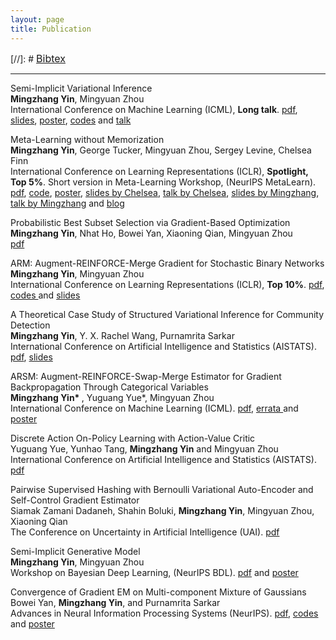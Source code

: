 ```yaml
---
layout: page
title: Publication 
---
```

[//]: #  <span style="font-size:16px"> <a href="https://mingzhang-yin.github.io/assets/pdfs/reference.bib">Bibtex</a> </span> 

___ 

<!--
### Publication 
-->  
Semi-Implicit Variational Inference
<br> <span style="font-size:14px"> **Mingzhang Yin**, Mingyuan Zhou  <br>
International Conference on Machine Learning (ICML), **Long talk**.  [pdf](http://proceedings.mlr.press/v80/yin18b/yin18b.pdf), <a href="https://github.com/mingzhang-yin/mingzhang-yin.github.io/blob/master/assets/pdfs/SIVI_ICML.pdf" target="_blank">slides</a>, <a href="https://mingzhang-yin.github.io/assets/pdfs/SIVI_poster.pdf" target="_blank">poster</a>, <a href="https://github.com/mingzhang-yin/SIVI" target="_blank">codes</a> and <a href="https://vimeo.com/294655456" target="_blank"> talk </a> 
 </span>
 
Meta-Learning without Memorization
 <br> <span style="font-size:14px"> **Mingzhang Yin**, George Tucker, Mingyuan Zhou, Sergey Levine, Chelsea Finn  <br>
International Conference on Learning Representations (ICLR), **Spotlight, Top 5%**. Short version in Meta-Learning Workshop, (NeurIPS MetaLearn). [pdf](https://arxiv.org/pdf/1912.03820.pdf), [code](https://github.com/mingzhang-yin/Meta-learning-without-memorization), <a href="https://mingzhang-yin.github.io/assets/pdfs/memo_poster.pdf" target="_blank">poster</a>, <a href="http://ai.stanford.edu/~cbfinn/_files/neurips19_memorization.pdf" target="_blank">slides by Chelsea</a>, <a href="https://slideslive.com/38921876/bayesian-deep-learning-3" target="_blank">talk by Chelsea</a>, <a href="https://mingzhang-yin.github.io/assets/pdfs/iclr2020_slides.pdf" target="_blank">slides by Mingzhang</a>, <a href="https://youtu.be/emUvd3WqHMs" target="_blank">talk by Mingzhang</a> and <a href="https://mingzhang-yin.github.io/2020/04/10/Meta-learning-without-Memorization.html" target="_blank">blog</a> 


Probabilistic Best Subset Selection via Gradient-Based Optimization
<br> <span style="font-size:14px">  **Mingzhang Yin**, Nhat Ho, Bowei Yan, Xiaoning Qian, Mingyuan Zhou  <br>
[pdf](https://arxiv.org/pdf/2006.06448.pdf)
 
ARM: Augment-REINFORCE-Merge Gradient for Stochastic Binary Networks 
<br> <span style="font-size:14px"> **Mingzhang Yin**, Mingyuan Zhou  <br>
International Conference on Learning Representations (ICLR), **Top 10%**.  [pdf](https://openreview.net/pdf?id=S1lg0jAcYm), <a href="https://github.com/mingzhang-yin/ARM-gradient" target="_blank">codes </a> and <a href="https://mingzhang-yin.github.io/assets/pdfs/ARM_slides_binary.pdf" target="_blank">slides </a>
 </span>
 
A Theoretical Case Study of Structured Variational Inference for Community Detection
<br> <span style="font-size:14px">  **Mingzhang Yin**, Y. X. Rachel Wang, Purnamrita Sarkar  <br>
International Conference on Artificial Intelligence and Statistics (AISTATS). [pdf](https://arxiv.org/abs/1907.12203), <a href="https://mingzhang-yin.github.io/assets/pdfs/vips_slides.pdf" target="_blank">slides</a>  

ARSM: Augment-REINFORCE-Swap-Merge Estimator for Gradient Backpropagation Through Categorical Variables
<br> <span style="font-size:14px"> <b>Mingzhang Yin* </b>, Yuguang Yue*, Mingyuan Zhou  <br>
International Conference on Machine Learning (ICML).  [pdf](https://arxiv.org/abs/1905.01413), <a href="https://mingzhang-yin.github.io/assets/pdfs/errata.pdf">errata </a> and <a href="">poster </a> </span>
 
Discrete Action On-Policy Learning with Action-Value Critic
<br> <span style="font-size:14px">  Yuguang Yue, Yunhao Tang, **Mingzhang Yin** and Mingyuan Zhou <br>
International Conference on Artificial Intelligence and Statistics (AISTATS). [pdf](https://arxiv.org/pdf/2002.03534.pdf)  
 
Pairwise Supervised Hashing with Bernoulli Variational Auto-Encoder and Self-Control Gradient Estimator
<br> <span style="font-size:14px"> Siamak Zamani Dadaneh, Shahin Boluki, **Mingzhang Yin**, Mingyuan Zhou, Xiaoning Qian<br>
The Conference on Uncertainty in Artificial Intelligence (UAI). [pdf](https://arxiv.org/pdf/2005.10477.pdf)

Semi-Implicit Generative Model
<br> <span style="font-size:14px"> **Mingzhang Yin**, Mingyuan Zhou  <br>
 Workshop on Bayesian Deep Learning, (NeurIPS BDL). [pdf](http://bayesiandeeplearning.org/2018/papers/84.pdf) and <a href="https://mingzhang-yin.github.io/assets/pdfs/sigmo_poster.pdf">poster </a> </span>

Convergence of Gradient EM on Multi-component Mixture of Gaussians
 <br> <span style="font-size:14px"> Bowei Yan, **Mingzhang Yin**, and Purnamrita Sarkar  <br>
Advances in Neural Information Processing Systems (NeurIPS).  [pdf](https://papers.nips.cc/paper/7271-convergence-of-gradient-em-on-multi-component-mixture-of-gaussians), <a href="https://github.com/mingzhang-yin/Convergence-of-Gradient-EM-on-Multi-component-Mixture-of-Gaussians">codes </a> and <a href="https://mingzhang-yin.github.io/assets/pdfs/2017nips_poster.pdf">poster </a>  </span>

<!--
### Pre-prints
Augment-Reinforce-Merge Policy Gradient for Binary Stochastic Policy
<br> <span style="font-size:14px"> Yunhao Tang, **Mingzhang Yin**, Mingyuan Zhou  <br>
arXiv, 2019. [pdf](https://arxiv.org/abs/1903.05284)
-->  


  

